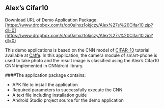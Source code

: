 ## Alex’s Cifar10

Download URL of Demo Application Package: [https://www.dropbox.com/s/oo0aihxz1okjczy/Alex%27s%20Cifar10.zip?dl=0](https://www.dropbox.com/s/oo0aihxz1okjczy/Alex%27s%20Cifar10.zip?dl=0)

This demo applications is based on the CNN model of [CIFAR-10](https://code.google.com/p/cuda-convnet/) tutorial available at [Caffe](https://github.com/BVLC/caffe/tree/master/examples/cifar10).
In this application, the camera module of smart-phone is used to take photo and the result image is classified using the Alex’s Cifar10 CNN implemented in CNNdroid library.

####The application package contains:
* APK file to install the application
* Required parameters to successfully execute the CNN
* A text file including installation guide
* Android Studio project source for the demo application
